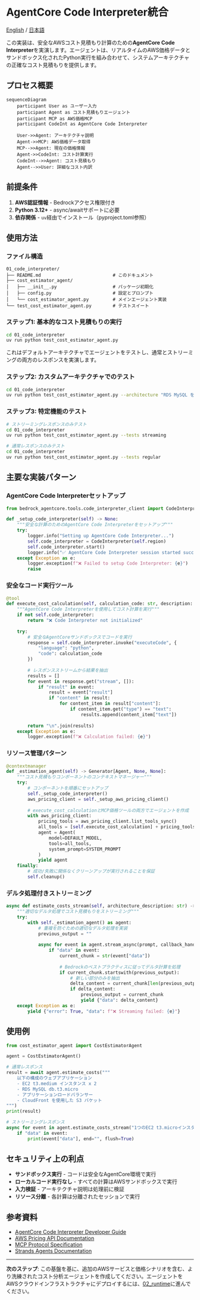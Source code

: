 # AgentCore Code Interpreter統合

[English](README.md) / [日本語](README_ja.md)

この実装は、安全なAWSコスト見積もり計算のための**AgentCore Code Interpreter**を実演します。エージェントは、リアルタイムのAWS価格データとサンドボックス化されたPython実行を組み合わせて、システムアーキテクチャの正確なコスト見積もりを提供します。

## プロセス概要

```mermaid
sequenceDiagram
    participant User as ユーザー入力
    participant Agent as コスト見積もりエージェント
    participant MCP as AWS価格MCP
    participant CodeInt as AgentCore Code Interpreter

    User->>Agent: アーキテクチャ説明
    Agent->>MCP: AWS価格データ取得
    MCP-->>Agent: 現在の価格情報
    Agent->>CodeInt: コスト計算実行
    CodeInt-->>Agent: コスト見積もり
    Agent-->>User: 詳細なコスト内訳
```

## 前提条件

1. **AWS認証情報** - Bedrockアクセス権限付き
2. **Python 3.12+** - async/awaitサポートに必要
3. **依存関係** - `uv`経由でインストール（pyproject.toml参照）

## 使用方法

### ファイル構造

```
01_code_interpreter/
├── README.md                           # このドキュメント
├── cost_estimator_agent/
│   ├── __init__.py                     # パッケージ初期化
│   ├── config.py                       # 設定とプロンプト
│   └── cost_estimator_agent.py         # メインエージェント実装
└── test_cost_estimator_agent.py        # テストスイート
```

### ステップ1: 基本的なコスト見積もりの実行

```bash
cd 01_code_interpreter
uv run python test_cost_estimator_agent.py
```

これはデフォルトアーキテクチャでエージェントをテストし、通常とストリーミングの両方のレスポンスを実演します。

### ステップ2: カスタムアーキテクチャでのテスト

```bash
cd 01_code_interpreter
uv run python test_cost_estimator_agent.py --architecture "RDS MySQL を搭載した 2 つの EC2 m5.large インスタンス"
```

### ステップ3: 特定機能のテスト

```bash
# ストリーミングレスポンスのみテスト
cd 01_code_interpreter
uv run python test_cost_estimator_agent.py --tests streaming

# 通常レスポンスのみテスト
cd 01_code_interpreter
uv run python test_cost_estimator_agent.py --tests regular
```

## 主要な実装パターン

### AgentCore Code Interpreterセットアップ

```python
from bedrock_agentcore.tools.code_interpreter_client import CodeInterpreter

def _setup_code_interpreter(self) -> None:
    """安全な計算のためのAgentCore Code Interpreterをセットアップ"""
    try:
        logger.info("Setting up AgentCore Code Interpreter...")
        self.code_interpreter = CodeInterpreter(self.region)
        self.code_interpreter.start()
        logger.info("✅ AgentCore Code Interpreter session started successfully")
    except Exception as e:
        logger.exception(f"❌ Failed to setup Code Interpreter: {e}")
        raise
```

### 安全なコード実行ツール

```python
@tool
def execute_cost_calculation(self, calculation_code: str, description: str = "") -> str:
    """AgentCore Code Interpreterを使用してコスト計算を実行"""
    if not self.code_interpreter:
        return "❌ Code Interpreter not initialized"
        
    try:
        # 安全なAgentCoreサンドボックスでコードを実行
        response = self.code_interpreter.invoke("executeCode", {
            "language": "python",
            "code": calculation_code
        })
        
        # レスポンスストリームから結果を抽出
        results = []
        for event in response.get("stream", []):
            if "result" in event:
                result = event["result"]
                if "content" in result:
                    for content_item in result["content"]:
                        if content_item.get("type") == "text":
                            results.append(content_item["text"])
        
        return "\n".join(results)
    except Exception as e:
        logger.exception(f"❌ Calculation failed: {e}")
```

### リソース管理パターン

```python
@contextmanager
def _estimation_agent(self) -> Generator[Agent, None, None]:
    """コスト見積もりコンポーネントのコンテキストマネージャー"""        
    try:
        # コンポーネントを順番にセットアップ
        self._setup_code_interpreter()
        aws_pricing_client = self._setup_aws_pricing_client()
        
        # execute_cost_calculationとMCP価格ツールの両方でエージェントを作成
        with aws_pricing_client:
            pricing_tools = aws_pricing_client.list_tools_sync()
            all_tools = [self.execute_cost_calculation] + pricing_tools
            agent = Agent(
                model=DEFAULT_MODEL,
                tools=all_tools,
                system_prompt=SYSTEM_PROMPT
            )
            yield agent
    finally:
        # 成功/失敗に関係なくクリーンアップが実行されることを保証
        self.cleanup()
```

### デルタ処理付きストリーミング

```python
async def estimate_costs_stream(self, architecture_description: str) -> AsyncGenerator[dict, None]:
    """適切なデルタ処理でコスト見積もりをストリーミング"""
    try:
        with self._estimation_agent() as agent:
            # 重複を防ぐための適切なデルタ処理を実装
            previous_output = ""
            
            async for event in agent.stream_async(prompt, callback_handler=null_callback_handler):
                if "data" in event:
                    current_chunk = str(event["data"])
                    
                    # Bedrockのベストプラクティスに従ってデルタ計算を処理
                    if current_chunk.startswith(previous_output):
                        # 新しい部分のみを抽出
                        delta_content = current_chunk[len(previous_output):]
                        if delta_content:
                            previous_output = current_chunk
                            yield {"data": delta_content}
    except Exception as e:
        yield {"error": True, "data": f"❌ Streaming failed: {e}"}
```

## 使用例

```python
from cost_estimator_agent import CostEstimatorAgent

agent = CostEstimatorAgent()

# 通常レスポンス
result = await agent.estimate_costs("""
    以下の構成のウェブアプリケーション
    - EC2 t3.medium インスタンス x 2
    - RDS MySQL db.t3.micro
    - アプリケーションロードバランサー
    - CloudFront を使用した S3 バケット
""")
print(result)

# ストリーミングレスポンス
async for event in agent.estimate_costs_stream("1つのEC2 t3.microインスタンス"):
    if "data" in event:
        print(event["data"], end="", flush=True)
```

## セキュリティ上の利点

- **サンドボックス実行** - コードは安全なAgentCore環境で実行
- **ローカルコード実行なし** - すべての計算はAWSサンドボックスで実行
- **入力検証** - アーキテクチャ説明は処理前に検証
- **リソース分離** - 各計算は分離されたセッションで実行

## 参考資料

- [AgentCore Code Interpreter Developer Guide](https://docs.aws.amazon.com/bedrock-agentcore/latest/devguide/code-interpreter.html)
- [AWS Pricing API Documentation](https://docs.aws.amazon.com/awsaccountbilling/latest/aboutv2/price-changes.html)
- [MCP Protocol Specification](https://modelcontextprotocol.io/introduction)
- [Strands Agents Documentation](https://github.com/aws-samples/strands-agents)

---

**次のステップ**: この基盤を基に、追加のAWSサービスと価格シナリオを含む、より洗練されたコスト分析エージェントを作成してください。エージェントをAWSクラウドインフラストラクチャにデプロイするには、[02_runtime](../02_runtime/README.md)に進んでください。
